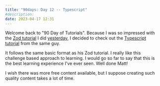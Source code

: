 ```yaml
---
title: "90days: Day 12 -- Typescript"
#description: 
date: 2023-04-17 12:31
---
```


Welcome back to "90 Day of Tutorials". Because I was so impressed with the [Zod tutorial](https://www.totaltypescript.com/tutorials/zod) I did [yesterday](/blog/90days-day-11-zod), I decided to check out the [Typescript tutorial](https://www.totaltypescript.com/tutorials/beginners-typescript) from the same guy.

It follows the same basic format as his Zod tutorial. I really like this challenge based approach to learning. I would go so far to say that this is the best learning experience I've ever seen. Well done Matt!

I wish there was more free content available, but I suppose creating such quality content takes a lot of time.
